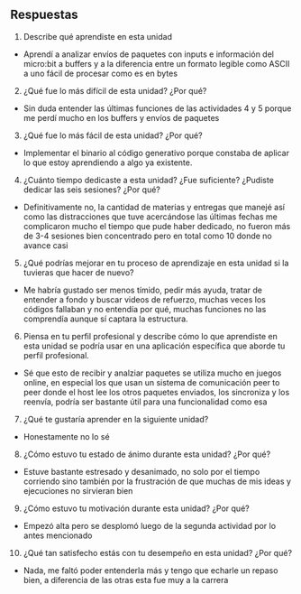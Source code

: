 ## Respuestas

1. Describe qué aprendiste en esta unidad
- Aprendí a analizar envíos de paquetes con inputs e información del micro:bit a buffers y a la diferencia entre un formato legible como ASCII a uno fácil de procesar como es en bytes
2. ¿Qué fue lo más difícil de esta unidad? ¿Por qué?
- Sin duda entender las últimas funciones de las actividades 4 y 5 porque me perdí mucho en los buffers y envíos de paquetes
3. ¿Qué fue lo más fácil de esta unidad? ¿Por qué?
- Implementar el binario al código generativo porque constaba de aplicar lo que estoy aprendiendo a algo ya existente.
4. ¿Cuánto tiempo dedicaste a esta unidad? ¿Fue suficiente? ¿Pudiste dedicar las seis sesiones? ¿Por qué?
- Definitivamente no, la cantidad de materias y entregas que manejé así como las distracciones que tuve acercándose las últimas fechas me complicaron mucho el tiempo que pude haber dedicado, no fueron más de 3-4 sesiones bien concentrado pero en total como 10 donde no avance casi
5. ¿Qué podrías mejorar en tu proceso de aprendizaje en esta unidad si la tuvieras que hacer de nuevo?
- Me habría gustado ser menos tímido, pedir más ayuda, tratar de entender a fondo y buscar videos de refuerzo, muchas veces los códigos fallaban y no entendía por qué, muchas funciones no las comprendía aunque sí captara la estructura.
6. Piensa en tu perfil profesional y describe cómo lo que aprendiste en esta unidad se podría usar en una aplicación específica que aborde tu perfil profesional.
- Sé que esto de recibir y analziar paquetes se utiliza mucho en juegos online, en especial los que usan un sistema de comunicación peer to peer donde el host lee los otros paquetes enviados, los sincroniza y los reenvía, podría ser bastante útil para una funcionalidad como esa
7. ¿Qué te gustaría aprender en la siguiente unidad?
- Honestamente no lo sé
8. ¿Cómo estuvo tu estado de ánimo durante esta unidad? ¿Por qué?
- Estuve bastante estresado y desanimado, no solo por el tiempo corriendo sino también por la frustración de que muchas de mis ideas y ejecuciones no sirvieran bien
9. ¿Cómo estuvo tu motivación durante esta unidad? ¿Por qué?
- Empezó alta pero se desplomó luego de la segunda actividad por lo antes mencionado
10. ¿Qué tan satisfecho estás con tu desempeño en esta unidad? ¿Por qué?
- Nada, me faltó poder entenderla más y tengo que echarle un repaso bien, a diferencia de las otras esta fue muy a la carrera
